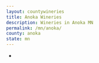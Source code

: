 ```yaml
---
layout: countywineries
title: Anoka Wineries
description: Wineries in Anoka MN
permalink: /mn/anoka/
county: anoka
state: mn
---
```

-
